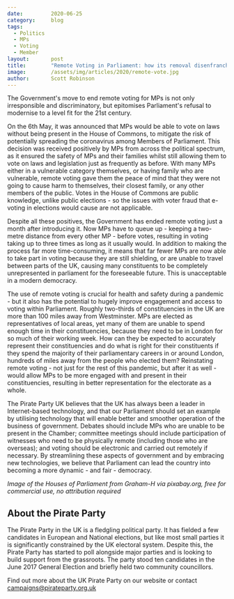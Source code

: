 ```yaml
---
date:         2020-06-25
category:     blog
tags:
  - Politics
  - MPs
  - Voting
  - Member
layout:       post
title:        "Remote Voting in Parliament: how its removal disenfranchises millions of constituents"
image:        /assets/img/articles/2020/remote-vote.jpg
author:       Scott Robinson
---
```


The Government's move to end remote voting for MPs is not only irresponsible and discriminatory, but epitomises Parliament's refusal to modernise to a level fit for the 21st century.

On the 6th May, it was announced that MPs would be able to vote on laws without being present in the House of Commons, to mitigate the risk of potentially spreading the coronavirus among Members of Parliament. This decision was received positively by MPs from across the political spectrum, as it ensured the safety of MPs and their families whilst still allowing them to vote on laws and legislation just as frequently as before. With many MPs either in a vulnerable category themselves, or having family who are vulnerable, remote voting gave them the peace of mind that they were not going to cause harm to themselves, their closest family, or any other members of the public. Votes in the House of Commons are public knowledge, unlike public elections - so the issues with voter fraud that e-voting in elections would cause are not applicable.

Despite all these positives, the Government has ended remote voting just a month after introducing it. Now MPs have to queue up - keeping a two-metre distance from every other MP - before votes, resulting in voting taking up to three times as long as it usually would. In addition to making the process far more time-consuming, it means that far fewer MPs are now able to take part in voting because they are still shielding, or are unable to travel between parts of the UK, causing many constituents to be completely unrepresented in parliament for the foreseeable future. This is unacceptable in a modern democracy.

The use of remote voting is crucial for health and safety during a pandemic - but it also has the potential to hugely improve engagement and access to voting within Parliament. Roughly two-thirds of constituencies in the UK are more than 100 miles away from Westminster. MPs are elected as representatives of local areas, yet many of them are unable to spend enough time in their constituencies, because they need to be in London for so much of their working week. How can they be expected to accurately represent their constituencies and do what is right for their constituents if they spend the majority of their parliamentary careers in or around London, hundreds of miles away from the people who elected them? Reinstating remote voting - not just for the rest of this pandemic, but after it as well - would allow MPs to be more engaged with and present in their constituencies, resulting in better representation for the electorate as a whole.

The Pirate Party UK believes that the UK has always been a leader in Internet-based technology, and that our Parliament should set an example by utilising technology that will enable better and smoother operation of the business of government. Debates should include MPs who are unable to be present in the Chamber; committee meetings should include participation of witnesses who need to be physically remote (including those who are overseas); and voting should be electronic and carried out remotely if necessary. By streamlining these aspects of government and by embracing new technologies, we believe that Parliament can lead the country into becoming a more dynamic - and fair - democracy.

*Image of the Houses of Parliament from Graham-H via pixabay.org, free for commercial use, no attribution required*


## About the Pirate Party ##

The Pirate Party in the UK is a fledgling political party. It has fielded a few candidates in European and National elections, but like most small parties it is significantly constrained by the UK electoral system. Despite this, the Pirate Party has started to poll alongside major parties and is looking to build support from the grassroots. The party stood ten candidates in the June 2017 General Election and briefly held two community councillors.

Find out more about the UK Pirate Party on our website or contact campaigns@pirateparty.org.uk
